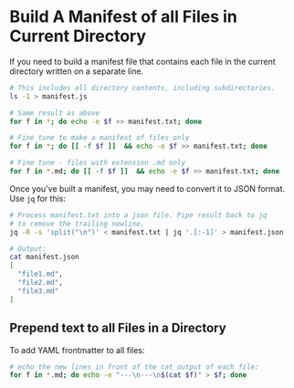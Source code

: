 Build A Manifest of all Files in Current Directory
==================================================

If you need to build a manifest file that contains each file in the current directory written on a separate line.

```bash
# This includes all directory contents, including subdirectories.
ls -1 > manifest.js

# Same result as above
for f in *; do echo -e $f >> manifest.txt; done

# Fine tune to make a manifest of files only
for f in *; do [[ -f $f ]]  && echo -e $f >> manifest.txt; done

# Fine tune - files with extension .md only
for f in *.md; do [[ -f $f ]]  && echo -e $f >> manifest.txt; done
```
Once you've built a manifest, you may need to convert it to JSON format. Use `jq` for this:

```bash
# Process manifest.txt into a json file. Pipe result back to jq
# to remove the trailing newline.
jq -R -s 'split("\n")' < manifest.txt | jq '.[:-1]' > manifest.json

# Output:
cat manifest.json 
[
  "file1.md",
  "file2.md",
  "file3.md"
]


```

Prepend text to all Files in a Directory
----------------------------------------
To add YAML frontmatter to all files:

```bash
# echo the new lines in front of the cat output of each file:
for f in *.md; do echo -e "---\n---\n$(cat $f)" > $f; done
```
